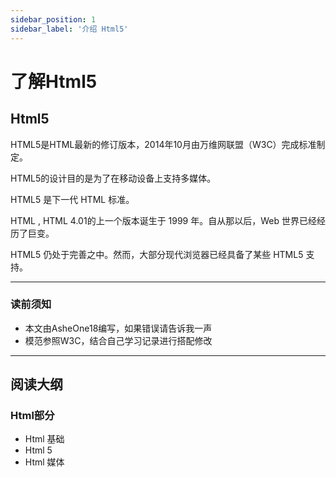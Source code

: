 ```yaml
---
sidebar_position: 1
sidebar_label: '介绍 Html5'
---
```


# 了解Html5

## Html5

HTML5是HTML最新的修订版本，2014年10月由万维网联盟（W3C）完成标准制定。

HTML5的设计目的是为了在移动设备上支持多媒体。

HTML5 是下一代 HTML 标准。

HTML , HTML 4.01的上一个版本诞生于 1999 年。自从那以后，Web 世界已经经历了巨变。

HTML5 仍处于完善之中。然而，大部分现代浏览器已经具备了某些 HTML5 支持。

------

### 读前须知

- 本文由AsheOne18编写，如果错误请告诉我一声
- 模范参照W3C，结合自己学习记录进行搭配修改

------

## 阅读大纲

### Html部分

- Html 基础
- Html 5
- Html 媒体
